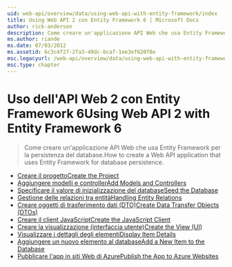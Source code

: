 ```yaml
---
uid: web-api/overview/data/using-web-api-with-entity-framework/index
title: Using Web API 2 con Entity Framework 6 | Microsoft Docs
author: rick-anderson
description: Come creare un'applicazione API Web che usa Entity Framework per la persistenza del database.
ms.author: riande
ms.date: 07/03/2012
ms.assetid: 6c3c4f27-2fa3-49dc-bcaf-1ee3ef620f8e
msc.legacyurl: /web-api/overview/data/using-web-api-with-entity-framework
msc.type: chapter
---
```

<a name="using-web-api-2-with-entity-framework-6"></a><span data-ttu-id="16ea1-103">Uso dell'API Web 2 con Entity Framework 6</span><span class="sxs-lookup"><span data-stu-id="16ea1-103">Using Web API 2 with Entity Framework 6</span></span>
====================
> <span data-ttu-id="16ea1-104">Come creare un'applicazione API Web che usa Entity Framework per la persistenza del database.</span><span class="sxs-lookup"><span data-stu-id="16ea1-104">How to create a Web API application that uses Entity Framework for database persistence.</span></span>


- [<span data-ttu-id="16ea1-105">Creare il progetto</span><span class="sxs-lookup"><span data-stu-id="16ea1-105">Create the Project</span></span>](part-1.md)
- [<span data-ttu-id="16ea1-106">Aggiungere modelli e controller</span><span class="sxs-lookup"><span data-stu-id="16ea1-106">Add Models and Controllers</span></span>](part-2.md)
- [<span data-ttu-id="16ea1-107">Specificare il valore di inizializzazione del database</span><span class="sxs-lookup"><span data-stu-id="16ea1-107">Seed the Database</span></span>](part-3.md)
- [<span data-ttu-id="16ea1-108">Gestione delle relazioni tra entità</span><span class="sxs-lookup"><span data-stu-id="16ea1-108">Handling Entity Relations</span></span>](part-4.md)
- [<span data-ttu-id="16ea1-109">Creare oggetti di trasferimento dati (DTO)</span><span class="sxs-lookup"><span data-stu-id="16ea1-109">Create Data Transfer Objects (DTOs)</span></span>](part-5.md)
- [<span data-ttu-id="16ea1-110">Creare il client JavaScript</span><span class="sxs-lookup"><span data-stu-id="16ea1-110">Create the JavaScript Client</span></span>](part-6.md)
- [<span data-ttu-id="16ea1-111">Creare la visualizzazione (interfaccia utente)</span><span class="sxs-lookup"><span data-stu-id="16ea1-111">Create the View (UI)</span></span>](part-7.md)
- [<span data-ttu-id="16ea1-112">Visualizzare i dettagli degli elementi</span><span class="sxs-lookup"><span data-stu-id="16ea1-112">Display Item Details</span></span>](part-8.md)
- [<span data-ttu-id="16ea1-113">Aggiungere un nuovo elemento al database</span><span class="sxs-lookup"><span data-stu-id="16ea1-113">Add a New Item to the Database</span></span>](part-9.md)
- [<span data-ttu-id="16ea1-114">Pubblicare l'app in siti Web di Azure</span><span class="sxs-lookup"><span data-stu-id="16ea1-114">Publish the App to Azure Websites</span></span>](part-10.md)
